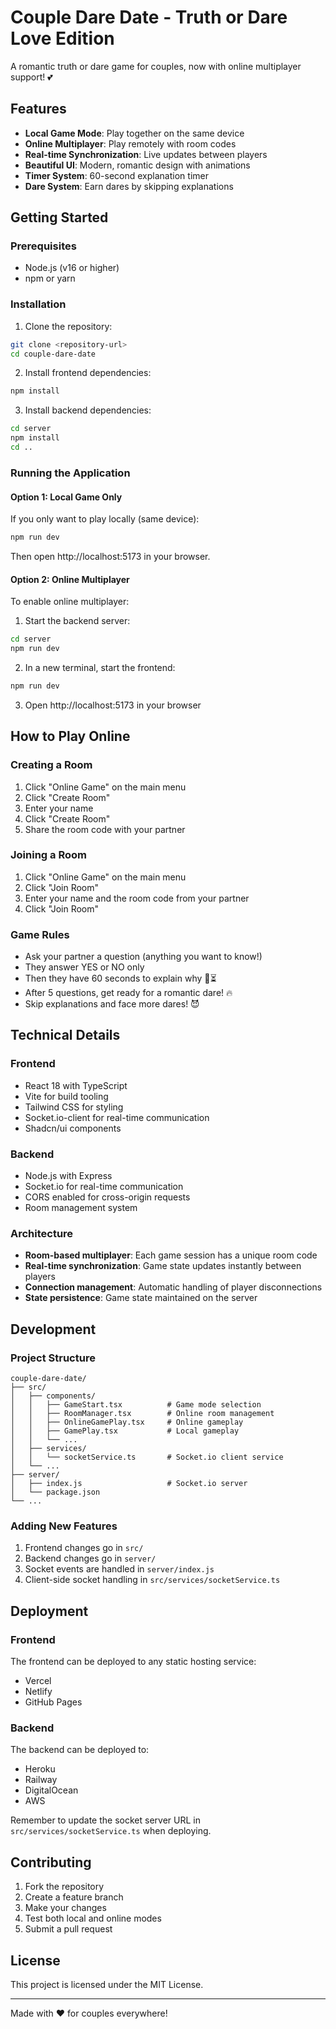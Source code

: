 # Couple Dare Date - Truth or Dare Love Edition

A romantic truth or dare game for couples, now with online multiplayer support! 💕

## Features

- **Local Game Mode**: Play together on the same device
- **Online Multiplayer**: Play remotely with room codes
- **Real-time Synchronization**: Live updates between players
- **Beautiful UI**: Modern, romantic design with animations
- **Timer System**: 60-second explanation timer
- **Dare System**: Earn dares by skipping explanations

## Getting Started

### Prerequisites

- Node.js (v16 or higher)
- npm or yarn

### Installation

1. Clone the repository:
```bash
git clone <repository-url>
cd couple-dare-date
```

2. Install frontend dependencies:
```bash
npm install
```

3. Install backend dependencies:
```bash
cd server
npm install
cd ..
```

### Running the Application

#### Option 1: Local Game Only
If you only want to play locally (same device):

```bash
npm run dev
```

Then open http://localhost:5173 in your browser.

#### Option 2: Online Multiplayer
To enable online multiplayer:

1. Start the backend server:
```bash
cd server
npm run dev
```

2. In a new terminal, start the frontend:
```bash
npm run dev
```

3. Open http://localhost:5173 in your browser

## How to Play Online

### Creating a Room
1. Click "Online Game" on the main menu
2. Click "Create Room"
3. Enter your name
4. Click "Create Room"
5. Share the room code with your partner

### Joining a Room
1. Click "Online Game" on the main menu
2. Click "Join Room"
3. Enter your name and the room code from your partner
4. Click "Join Room"

### Game Rules
- Ask your partner a question (anything you want to know!)
- They answer YES or NO only
- Then they have 60 seconds to explain why 💬⏳
- After 5 questions, get ready for a romantic dare! 🔥
- Skip explanations and face more dares! 😈

## Technical Details

### Frontend
- React 18 with TypeScript
- Vite for build tooling
- Tailwind CSS for styling
- Socket.io-client for real-time communication
- Shadcn/ui components

### Backend
- Node.js with Express
- Socket.io for real-time communication
- CORS enabled for cross-origin requests
- Room management system

### Architecture
- **Room-based multiplayer**: Each game session has a unique room code
- **Real-time synchronization**: Game state updates instantly between players
- **Connection management**: Automatic handling of player disconnections
- **State persistence**: Game state maintained on the server

## Development

### Project Structure
```
couple-dare-date/
├── src/
│   ├── components/
│   │   ├── GameStart.tsx          # Game mode selection
│   │   ├── RoomManager.tsx        # Online room management
│   │   ├── OnlineGamePlay.tsx     # Online gameplay
│   │   ├── GamePlay.tsx           # Local gameplay
│   │   └── ...
│   ├── services/
│   │   └── socketService.ts       # Socket.io client service
│   └── ...
├── server/
│   ├── index.js                   # Socket.io server
│   └── package.json
└── ...
```

### Adding New Features
1. Frontend changes go in `src/`
2. Backend changes go in `server/`
3. Socket events are handled in `server/index.js`
4. Client-side socket handling in `src/services/socketService.ts`

## Deployment

### Frontend
The frontend can be deployed to any static hosting service:
- Vercel
- Netlify
- GitHub Pages

### Backend
The backend can be deployed to:
- Heroku
- Railway
- DigitalOcean
- AWS

Remember to update the socket server URL in `src/services/socketService.ts` when deploying.

## Contributing

1. Fork the repository
2. Create a feature branch
3. Make your changes
4. Test both local and online modes
5. Submit a pull request

## License

This project is licensed under the MIT License.

---

Made with ❤️ for couples everywhere!
